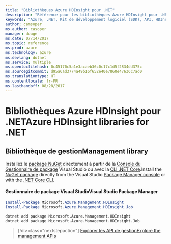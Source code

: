 ```yaml
---
title: "Bibliothèques Azure HDInsight pour .NET"
description: "Référence pour les bibliothèques Azure HDInsight pour .NET"
keywords: "Azure, .NET, Kit de développement logiciel (SDK), API, HDInsight"
author: camsoper
ms.author: casoper
manager: douge
ms.date: 07/14/2017
ms.topic: reference
ms.prod: azure
ms.technology: azure
ms.devlang: dotnet
ms.service: multiple
ms.openlocfilehash: 0c45170c5a1e3acaeb36c0c17c1d5f2834dd375c
ms.sourcegitcommit: d95a6ad3774a49b16f652e40e7860e47636c7ad0
ms.translationtype: HT
ms.contentlocale: fr-FR
ms.lasthandoff: 08/28/2017
---
```

# <a name="azure-hdinsight-libraries-for-net"></a><span data-ttu-id="1faaf-104">Bibliothèques Azure HDInsight pour .NET</span><span class="sxs-lookup"><span data-stu-id="1faaf-104">Azure HDInsight libraries for .NET</span></span>

## <a name="management-library"></a><span data-ttu-id="1faaf-105">Bibliothèque de gestion</span><span class="sxs-lookup"><span data-stu-id="1faaf-105">Management library</span></span>

<span data-ttu-id="1faaf-106">Installez le [package NuGet](https://www.nuget.org/packages/Microsoft.Azure.Management.HDInsight) directement à partir de la [Console du Gestionnaire de package][PackageManager] Visual Studio ou avec la [CLI .NET Core][DotNetCLI].</span><span class="sxs-lookup"><span data-stu-id="1faaf-106">Install the [NuGet package](https://www.nuget.org/packages/Microsoft.Azure.Management.HDInsight) directly from the Visual Studio [Package Manager console][PackageManager] or with the [.NET Core CLI][DotNetCLI].</span></span>

#### <a name="visual-studio-package-manager"></a><span data-ttu-id="1faaf-107">Gestionnaire de package Visual Studio</span><span class="sxs-lookup"><span data-stu-id="1faaf-107">Visual Studio Package Manager</span></span>

```powershell
Install-Package Microsoft.Azure.Management.HDInsight
Install-Package Microsoft.Azure.Management.HDInsight.Job
```

```bash
dotnet add package Microsoft.Azure.Management.HDInsight
dotnet add package Microsoft.Azure.Management.HDInsight.Job
```

> [!div class="nextstepaction"]
> [<span data-ttu-id="1faaf-108">Explorer les API de gestion</span><span class="sxs-lookup"><span data-stu-id="1faaf-108">Explore the management APIs</span></span>](/dotnet/api/overview/azure/hdinsights/management)

[PackageManager]: https://docs.microsoft.com/nuget/tools/package-manager-console
[DotNetCLI]: https://docs.microsoft.com/en-us/dotnet/core/tools/dotnet-add-package
